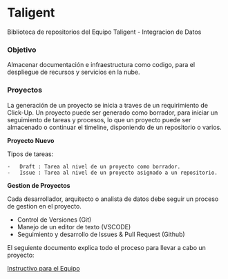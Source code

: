 # Taligent

Biblioteca de repositorios del Equipo Taligent - Integracion de Datos

### Objetivo

Almacenar documentación e infraestructura como codigo, para el despliegue de recursos y servicios en la nube.

### Proyectos

La generación de un proyecto se inicia a traves de un requirimiento de Click-Up. 
Un proyecto puede ser generado como borrador, para iniciar un seguimiento de tareas y procesos, lo que un proyecto puede ser almacenado o continuar el timeline, disponiendo de un repositorio o varios.

**__Proyecto Nuevo__**

Tipos de tareas:

    -   Draft : Tarea al nivel de un proyecto como borrador.
    -   Issue : Tarea al nivel de un proyecto asignado a un repositorio.

**__Gestion de Proyectos__**

Cada desarrollador, arquitecto o analista de datos debe seguir un proceso de gestion en el proyecto.

- Control de Versiones (Git)
- Manejo de un editor de texto (VSCODE)
- Seguimiento y desarrollo de Issues & Pull Request (Github)

El seguiente documento explica todo el proceso para llevar a cabo un proyecto:

[Instructivo para el Equipo](./instructions_team.md)